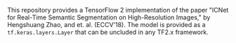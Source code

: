 This repository provides a TensorFlow 2 implementation of the paper "ICNet for Real-Time Semantic Segmentation on High-Resolution Images," by Hengshuang Zhao, and et. al. (ECCV'18).
The model is provided as a `tf.keras.layers.Layer` that can be uncluded in any TF2.x framework.
